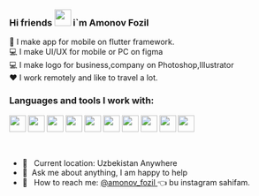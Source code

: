 ### Hi friends <img src="https://media.giphy.com/media/gM5qFksULw54NMWyry/giphy.gif" width='30'>  i`m Amonov Fozil



📲 I make app for mobile on flutter framework. <br />
💻 I make UI/UX for mobile or PC on figma <br />
💻 I make logo for business,company on Photoshop,Illustrator <br />
❤️ I work remotely and like to travel a lot.



### Languages and tools I work with:

<code><img src="https://miro.medium.com/v2/resize:fit:640/format:webp/0*ObJbOfJnx4QIPUq9.png" width="30px"></code>
<code><img src="https://upload.wikimedia.org/wikipedia/commons/thumb/c/c6/Dart_logo.png/600px-Dart_logo.png?20220718193800" width="30px"></code>
<code><img src="https://w7.pngwing.com/pngs/431/965/png-transparent-figma-designer-computer-icons-material-design-design-rectangle-poster-logo.png" width="30px"></code>
<code><img src="https://icon-library.com/images/adobe-photoshop-icon-png/adobe-photoshop-icon-png-8.jpg" width="30px"></code>
<code><img src="https://www.freeiconspng.com/img/5666" width="30px"></code>
<code><img src="https://cdn.freebiesupply.com/logos/large/2x/react-1-logo-black-and-white.png" width="30px"></code>
<code><img src="https://cdn.freebiesupply.com/logos/large/2x/redux-logo-black-and-white.png" width="30px"></code>
<code><img src="https://cdn.freebiesupply.com/logos/large/2x/material-ui-logo-black-and-white.png" width="30px"></code>
<code><img src="https://ui-lib.com/blog/wp-content/uploads/2021/12/nextjs-boilerplate-logo.png" width="30px"></code>
<code><img src="https://cdn.freebiesupply.com/logos/large/2x/graphql-logo-black-and-white.png" width="30px"></code>

<br />

- 📍 &nbsp; Current location: Uzbekistan Anywhere
- 📝&nbsp; Ask me about anything, I am happy to help
- 📩 &nbsp; How to reach me: [ @amonov_fozil ](https://instagram.com/amonov_fozil?igshid=ZDdkNTZiNTM=) 👈 bu instagram sahifam.

